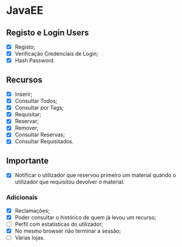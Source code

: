 # JavaEE

## Registo e Login Users
- [x] Registo;
- [x] Verificação Credenciais de Login;
- [x] Hash Password.

## Recursos
- [x] Inserir;
- [x] Consultar Todos;
- [x] Consultar por Tags;
- [X] Requisitar;
- [X] Reservar;
- [X] Remover;
- [x] Consultar Reservas;
- [X] Consultar Requisitados.

## Importante
- [X] Notificar o utilizador que reservou primeiro um material quando o utilizador que requisitou devolver o material.

### Adicionais
- [X] Reclamações;
- [X] Poder consultar o histórico de quem já levou um recurso;
- [ ] Perfil com estatísticas do utilizador;
- [X] No mesmo browser não terminar a sessão;
- [ ] Várias lojas.
